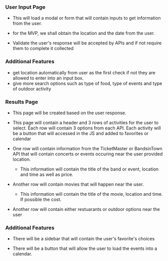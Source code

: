 ### User Input Page
- This will load a modal or form that will contain inputs to get information from the user. 

- for the MVP, we shall obtain the location and the date from the user.

- Validate the user's response will be accepted by APIs and if not require them to complete it collected

### Additional Features
- get location automatically from user as the first check if not they are allowed to enter into an input box.
- give more search options such as type of food, type of events and type of outdoor activity

### Results Page
- This page will be created based on the user response.

- This page will contain a header and 3 rows of activities for the user to select. Each row will contain 3 options from each API. Each activity will be a button that will accessed in the JS and added to favorites or calendar

- One row will contain information from the TicketMaster or BandsinTown API that will contain concerts or events occuring near the user provided location.
    - This information will contain the title of the band or event, location and time as well as price.

- Another row will contain movies that will happen near the user.
    - This information will contain the title of the movie, location and time. If possible the cost.

- Another row will contain either restuarants or outdoor options near the user

### Additional Features
- There will be a sidebar that will contain the user's favorite's choices

- There will be a button that will allow the user to load the events into a calendar.


